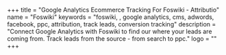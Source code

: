 +++
title = "Google Analytics Ecommerce Tracking For Foswiki - Attributio"
name = "Foswiki"
keywords = "foswiki, , google analytics, cms, adwords, facebook, ppc, attribution, track leads, conversion tracking"
description = "Connect Google Analytics with Foswiki to find our where your leads are coming from. Track leads from the source - from search to ppc."
logo = ""
+++
